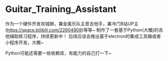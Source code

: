 # Guitar_Training_Assistant
作为一个硬件开发攻城狮，兼金属乐队主音吉他手，兼冷门B站UP主(https://space.bilibili.com/22604808)等等~
制作了一套基于Python(大概)的吉他辅助练习程序，持续更新中！
后续应该会推出基于electron的集成工具箱或者小程序开发，大概~

Python可能还需要一些依赖库，有能力的自己打一下~
